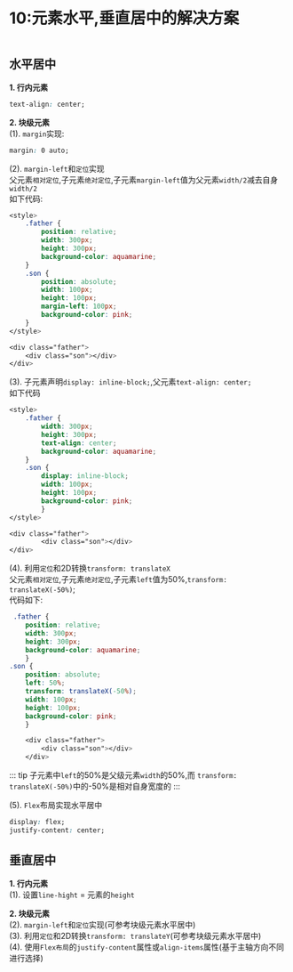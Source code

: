# 10:元素水平,垂直居中的解决方案
![]()
## 水平居中
**1. 行内元素**<br>
``` css
text-align: center;
```
**2. 块级元素**<br>
(1). `margin`实现:<br>
``` css
margin: 0 auto;
```
(2). `margin-left`和`定位`实现<br>
父元素`相对定位`,子元素`绝对定位`,子元素`margin-left`值为父元素`width/2`减去自身`width/2`<br>
如下代码:
``` css
<style>
    .father {
        position: relative;
        width: 300px;
        height: 300px;
        background-color: aquamarine;
    }
    .son {
        position: absolute;
        width: 100px;
        height: 100px;
        margin-left: 100px;
        background-color: pink;
    }
</style>

<div class="father">
    <div class="son"></div>
</div>
```
(3). 子元素声明`display: inline-block;`,父元素`text-align: center;`<br>
如下代码<br>
``` css
<style>
    .father {
        width: 300px;
        height: 300px;
        text-align: center;
        background-color: aquamarine;
    }
    .son {
        display: inline-block;
        width: 100px;
        height: 100px;           
        background-color: pink;
        }
</style>

<div class="father">
        <div class="son"></div>
</div>
```
(4). 利用`定位`和2D转换`transform: translateX`<br>
父元素`相对定位`,子元素`绝对定位`,子元素`left`值为50%,`transform: translateX(-50%)`;<br>
代码如下:
``` css
 .father {
    position: relative;
    width: 300px;
    height: 300px;
    background-color: aquamarine;
    }
.son {
    position: absolute;
    left: 50%;
    transform: translateX(-50%);
    width: 100px;
    height: 100px;
    background-color: pink;
    }

    <div class="father">
        <div class="son"></div>
    </div>
```
::: tip
子元素中`left`的50%是父级元素`width`的50%,而 `transform: translateX(-50%)`中的-50%是相对自身宽度的
:::

(5). `Flex`布局实现水平居中
``` css
display: flex;
justify-content: center;
```

## 垂直居中
**1. 行内元素**<br>
(1). 设置`line-hight` = 元素的`height`<br>

**2. 块级元素**<br>
(2). `margin-left`和`定位`实现(可参考块级元素水平居中)<br>
(3). 利用`定位`和2D转换`transform: translateY`(可参考块级元素水平居中)<br>
(4). 使用`Flex布局`的`justify-content`属性或`align-items`属性(基于主轴方向不同进行选择)




